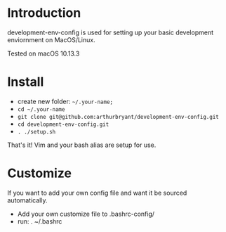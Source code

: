 # Introduction
development-env-config is used for setting up your basic development enviornment on MacOS/Linux.

Tested on macOS 10.13.3

# Install
* create new folder: `~/.your-name;`
* `cd ~/.your-name`
* `git clone git@github.com:arthurbryant/development-env-config.git`
* `cd development-env-config.git`
* `. ./setup.sh`

That's it! Vim and your bash alias are setup for use.

# Customize
If you want to add your own config file and want it be sourced automatically.

- Add your own customize file to .bashrc-config/
- run: . ~/.bashrc
